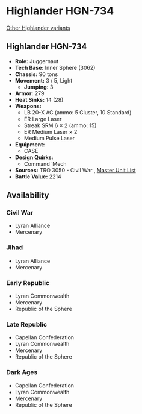 # Highlander HGN-734 

[Other Highlander variants](../highlander.md) 

## Highlander HGN-734 

- **Role:** Juggernaut 
- **Tech Base:** Inner Sphere (3062) 
- **Chassis:** 90 tons 
- **Movement:** 3 / 5, Light 
  - **Jumping:** 3 
- **Armor:** 279 
- **Heat Sinks:** 14 (28) 
- **Weapons:** 
  - LB 20-X AC (ammo: 5 Cluster, 10 Standard) 
  - ER Large Laser 
  - Streak SRM 6 × 2 (ammo: 15) 
  - ER Medium Laser × 2 
  - Medium Pulse Laser 
- **Equipment:** 
  - CASE 
- **Design Quirks:** 
  - Command ’Mech 
- **Sources:** TRO 3050 - Civil War , [Master Unit List](http://masterunitlist.info/Unit/Details/1520/highlander-hgn-734) 
- **Battle Value:** 2214 

## Availability 

### Civil War 

- Lyran Alliance 
- Mercenary 

### Jihad 

- Lyran Alliance 
- Mercenary 

### Early Republic 

- Lyran Commonwealth 
- Mercenary 
- Republic of the Sphere 

### Late Republic 

- Capellan Confederation 
- Lyran Commonwealth 
- Mercenary 
- Republic of the Sphere 

### Dark Ages 

- Capellan Confederation 
- Lyran Commonwealth 
- Mercenary 
- Republic of the Sphere 

